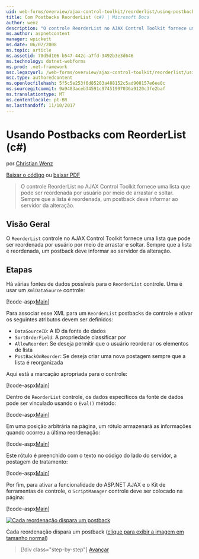 ```yaml
---
uid: web-forms/overview/ajax-control-toolkit/reorderlist/using-postbacks-with-reorderlist-cs
title: Com Postbacks ReorderList (c#) | Microsoft Docs
author: wenz
description: "O controle ReorderList no AJAX Control Toolkit fornece uma lista que pode ser reordenada por usuário por meio de arrastar e soltar. Sempre que a lista é reordenada, uma ordem de compra..."
ms.author: aspnetcontent
manager: wpickett
ms.date: 06/02/2008
ms.topic: article
ms.assetid: 70d5d106-b547-442c-a7fd-3492b3e3d646
ms.technology: dotnet-webforms
ms.prod: .net-framework
msc.legacyurl: /web-forms/overview/ajax-control-toolkit/reorderlist/using-postbacks-with-reorderlist-cs
msc.type: authoredcontent
ms.openlocfilehash: 5f5c5e253f6d85203a488152c5ad908157e6ee0c
ms.sourcegitcommit: 9a9483aceb34591c97451997036a9120c3fe2baf
ms.translationtype: MT
ms.contentlocale: pt-BR
ms.lasthandoff: 11/10/2017
---
```

<a name="using-postbacks-with-reorderlist-c"></a>Usando Postbacks com ReorderList (c#)
====================
por [Christian Wenz](https://github.com/wenz)

[Baixar o código](http://download.microsoft.com/download/9/3/f/93f8daea-bebd-4821-833b-95205389c7d0/ReorderList4.cs.zip) ou [baixar PDF](http://download.microsoft.com/download/2/d/c/2dc10e34-6983-41d4-9c08-f78f5387d32b/reorderlist4CS.pdf)

> O controle ReorderList no AJAX Control Toolkit fornece uma lista que pode ser reordenada por usuário por meio de arrastar e soltar. Sempre que a lista é reordenada, um postback deve informar ao servidor da alteração.


## <a name="overview"></a>Visão Geral

O `ReorderList` controle no AJAX Control Toolkit fornece uma lista que pode ser reordenada por usuário por meio de arrastar e soltar. Sempre que a lista é reordenada, um postback deve informar ao servidor da alteração.

## <a name="steps"></a>Etapas

Há várias fontes de dados possíveis para o `ReorderList` controle. Uma é usar um `XmlDataSource` controle:

[!code-aspx[Main](using-postbacks-with-reorderlist-cs/samples/sample1.aspx)]

Para associar esse XML para um `ReorderList` postbacks de controle e ativar os seguintes atributos devem ser definidos:

- `DataSourceID`: A ID da fonte de dados
- `SortOrderField`: A propriedade classificar por
- `AllowReorder`: Se deseja permitir que o usuário reordenar os elementos de lista
- `PostBackOnReorder`: Se deseja criar uma nova postagem sempre que a lista é reorganizada

Aqui está a marcação apropriada para o controle:

[!code-aspx[Main](using-postbacks-with-reorderlist-cs/samples/sample2.aspx)]

Dentro de `ReorderList` controle, os dados específicos da fonte de dados pode ser vinculado usando o `Eval()` método:

[!code-aspx[Main](using-postbacks-with-reorderlist-cs/samples/sample3.aspx)]

Em uma posição arbitrária na página, um rótulo armazenará as informações quando ocorreu a última reordenação:

[!code-aspx[Main](using-postbacks-with-reorderlist-cs/samples/sample4.aspx)]

Este rótulo é preenchido com o texto no código do lado do servidor, a postagem de tratamento:

[!code-aspx[Main](using-postbacks-with-reorderlist-cs/samples/sample5.aspx)]

Por fim, para ativar a funcionalidade do ASP.NET AJAX e o Kit de ferramentas de controle, o `ScriptManager` controle deve ser colocado na página:

[!code-aspx[Main](using-postbacks-with-reorderlist-cs/samples/sample6.aspx)]


[![Cada reordenação dispara um postback](using-postbacks-with-reorderlist-cs/_static/image2.png)](using-postbacks-with-reorderlist-cs/_static/image1.png)

Cada reordenação dispara um postback ([clique para exibir a imagem em tamanho normal](using-postbacks-with-reorderlist-cs/_static/image3.png))

>[!div class="step-by-step"]
[Avançar](drag-and-drop-via-reorderlist-cs.md)

